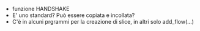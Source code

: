 - funzione HANDSHAKE
-   E' uno standard? Può essere copiata e incollata?
-   C'è in alcuni prgrammi per la creazione di slice, in altri solo add_flow(...)
